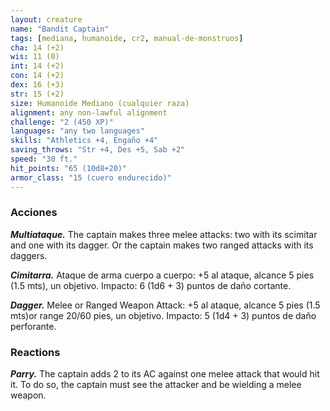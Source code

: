 ```yaml
---
layout: creature
name: "Bandit Captain"
tags: [mediana, humanoide, cr2, manual-de-monstruos]
cha: 14 (+2)
wis: 11 (0)
int: 14 (+2)
con: 14 (+2)
dex: 16 (+3)
str: 15 (+2)
size: Humanoide Mediano (cualquier raza)
alignment: any non-lawful alignment
challenge: "2 (450 XP)"
languages: "any two languages"
skills: "Athletics +4, Engaño +4"
saving_throws: "Str +4, Des +5, Sab +2"
speed: "30 ft."
hit_points: "65 (10d8+20)"
armor_class: "15 (cuero endurecido)"
---
```


### Acciones

***Multiataque.*** The captain makes three melee attacks: two with its scimitar and one with its dagger. Or the captain makes two ranged attacks with its daggers.

***Cimitarra.*** Ataque de arma cuerpo a cuerpo: +5 al ataque, alcance 5 pies (1.5 mts), un objetivo. Impacto: 6 (1d6 + 3) puntos de daño cortante.

***Dagger.*** Melee or Ranged Weapon Attack: +5 al ataque, alcance 5 pies (1.5 mts)or range 20/60 pies, un objetivo. Impacto: 5 (1d4 + 3) puntos de daño perforante.

### Reactions

***Parry.*** The captain adds 2 to its AC against one melee attack that would hit it. To do so, the captain must see the attacker and be wielding a melee weapon.